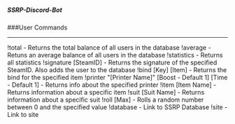 ##### SSRP-Discord-Bot

###User Commands
****
  !total - Returns the total balance of all users in the database
  !average - Retuns an average balance of all users in the database
  !statistics - Returns all statistics
  !signature [SteamID] - Returns the signature of the specified SteamID. Also adds the user to the database
  !bind [Key] [Item] - Returns the bind for the specified item
  !printer "[Printer Name]" [Boost - Default 1] [Time - Default 1] - Returns info about the specified printer
  !item [Item Name] - Returns information about a specific item
  !suit [Suit Name] - Returns information about a specific suit
  !roll [Max] - Rolls a random number between 0 and the specified value
  !database - Link to SSRP Database
  !site - Link to site
